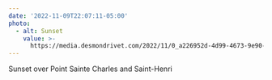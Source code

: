 ```yaml
---
date: '2022-11-09T22:07:11-05:00'
photo:
  - alt: Sunset
    value: >-
      https://media.desmondrivet.com/2022/11/0_a226952d-4d99-4673-9e90-cfa35d0f5f71.jpg
---
```


Sunset over Point Sainte Charles and Saint-Henri
